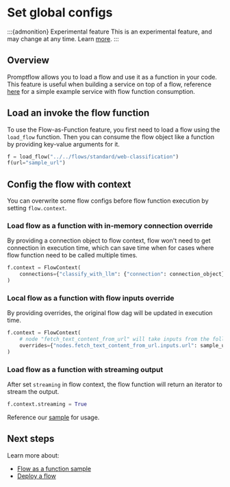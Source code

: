 # Set global configs
:::{admonition} Experimental feature
This is an experimental feature, and may change at any time. Learn [more](faq.md#stable-vs-experimental).
:::

## Overview

Promptflow allows you to load a flow and use it as a function in your code.
This feature is useful when building a service on top of a flow, reference [here](../../examples/tutorials/flow-deploy/create-service-with-flow/) for a simple example service with flow function consumption.

## Load an invoke the flow function

To use the Flow-as-Function feature, you first need to load a flow using the `load_flow` function.
Then you can consume the flow object like a function by providing key-value arguments for it.

```python
f = load_flow("../../flows/standard/web-classification")
f(url="sample_url")
```

## Config the flow with context

You can overwrite some flow configs before flow function execution by setting `flow.context`.

### Load flow as a function with in-memory connection override

By providing a connection object to flow context, flow won't need to get connection in execution time, which can save time when for cases where flow function need to be called multiple times.

```python
f.context = FlowContext(
    connections={"classify_with_llm": {"connection": connection_object}}
)
```

### Local flow as a function with flow inputs override

By providing overrides, the original flow dag will be updated in execution time.

```python
f.context = FlowContext(
    # node "fetch_text_content_from_url" will take inputs from the following command instead of from flow input
    overrides={"nodes.fetch_text_content_from_url.inputs.url": sample_url},
)
```

### Load flow as a function with streaming output

After set `streaming` in flow context, the flow function will return an iterator to stream the output.

```python
f.context.streaming = True
```

Reference our [sample](../../examples/tutorials/get-started/flow-as-function.ipynb) for usage.

## Next steps

Learn more about:

- [Flow as a function sample](../../examples/tutorials/get-started/flow-as-function.ipynb)
- [Deploy a flow](../deploy-a-flow/index.md)

